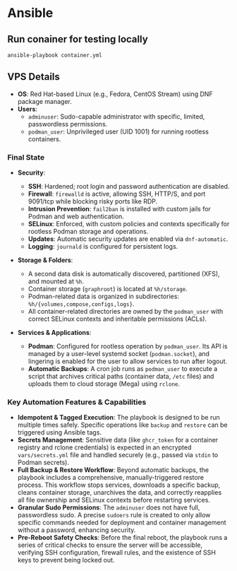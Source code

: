 # Ansible

## Run conainer for testing locally

```
ansible-playbook container.yml
```


## VPS Details


*   **OS**: Red Hat-based Linux (e.g., Fedora, CentOS Stream) using DNF package manager.
*   **Users**:
    *   `adminuser`: Sudo-capable administrator with specific, limited, passwordless permissions.
    *   `podman_user`: Unprivileged user (UID 1001) for running rootless containers.

### Final State

*   **Security**:
    *   **SSH**: Hardened; root login and password authentication are disabled.
    *   **Firewall**: `firewalld` is active, allowing SSH, HTTP/S, and port 9091/tcp while blocking risky ports like RDP.
    *   **Intrusion Prevention**: `fail2ban` is installed with custom jails for Podman and web authentication.
    *   **SELinux**: Enforced, with custom policies and contexts specifically for rootless Podman storage and operations.
    *   **Updates**: Automatic security updates are enabled via `dnf-automatic`.
    *   **Logging**: `journald` is configured for persistent logs.

*   **Storage & Folders**:
    *   A second data disk is automatically discovered, partitioned (XFS), and mounted at `%h`.
    *   Container storage (`graphroot`) is located at `%h/storage`.
    *   Podman-related data is organized in subdirectories: `%h/{volumes,compose,configs,logs}`.
    *   All container-related directories are owned by the `podman_user` with correct SELinux contexts and inheritable permissions (ACLs).

*   **Services & Applications**:
    *   **Podman**: Configured for rootless operation by `podman_user`. Its API is managed by a user-level systemd socket (`podman.socket`), and lingering is enabled for the user to allow services to run after logout.
    *   **Automatic Backups**: A cron job runs as `podman_user` to execute a script that archives critical paths (container data, `/etc` files) and uploads them to cloud storage (Mega) using `rclone`.

### Key Automation Features & Capabilities

*   **Idempotent & Tagged Execution**: The playbook is designed to be run multiple times safely. Specific operations like `backup` and `restore` can be triggered using Ansible tags.
*   **Secrets Management**: Sensitive data (like `ghcr_token` for a container registry and rclone credentials) is expected in an encrypted `vars/secrets.yml` file and handled securely (e.g., passed via `stdin` to Podman secrets).
*   **Full Backup & Restore Workflow**: Beyond automatic backups, the playbook includes a comprehensive, manually-triggered restore process. This workflow stops services, downloads a specific backup, cleans container storage, unarchives the data, and correctly reapplies all file ownership and SELinux contexts before restarting services.
*   **Granular Sudo Permissions**: The `adminuser` does not have full, passwordless sudo. A precise `sudoers` rule is created to only allow specific commands needed for deployment and container management without a password, enhancing security.
*   **Pre-Reboot Safety Checks**: Before the final reboot, the playbook runs a series of critical checks to ensure the server will be accessible, verifying SSH configuration, firewall rules, and the existence of SSH keys to prevent being locked out.